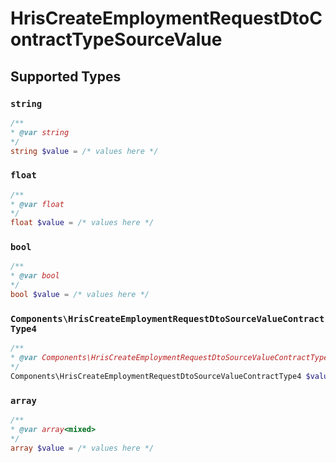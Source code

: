 # HrisCreateEmploymentRequestDtoContractTypeSourceValue


## Supported Types

### `string`

```php
/**
* @var string
*/
string $value = /* values here */
```

### `float`

```php
/**
* @var float
*/
float $value = /* values here */
```

### `bool`

```php
/**
* @var bool
*/
bool $value = /* values here */
```

### `Components\HrisCreateEmploymentRequestDtoSourceValueContractType4`

```php
/**
* @var Components\HrisCreateEmploymentRequestDtoSourceValueContractType4
*/
Components\HrisCreateEmploymentRequestDtoSourceValueContractType4 $value = /* values here */
```

### `array`

```php
/**
* @var array<mixed>
*/
array $value = /* values here */
```

